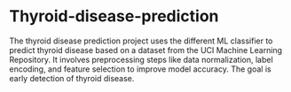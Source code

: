 # Thyroid-disease-prediction
The thyroid disease prediction project uses the different ML classifier to predict thyroid disease based on a dataset from the UCI Machine Learning Repository. It involves preprocessing steps like data normalization, label encoding, and feature selection to improve model accuracy. The goal is early detection of thyroid disease.

